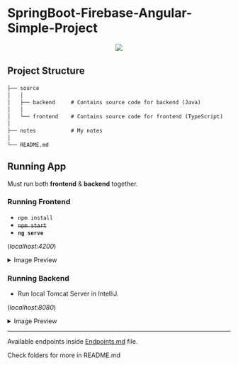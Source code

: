 # SpringBoot-Firebase-Angular-Simple-Project

<p align = "center">
<img src="https://miro.medium.com/v2/resize:fit:785/0*69C4SWVvcLAc4xYm.png" width="70%">
</p>

## Project Structure

```
├── source
│   │
│   ├── backend     # Contains source code for backend (Java)
│   │
│   └── frontend    # Contains source code for frontend (TypeScript)
│
├── notes           # My notes
│
└── README.md
```

## Running App

Must run both __frontend__ & __backend__ together.

### Running Frontend

- `npm install`
- ~~`npm start`~~
- __`ng serve`__

(_localhost:4200_)

<details>
<summary>Image Preview</summary>
<img src = "./notes/preview_images/frontend_preview.png">
</details>

### Running Backend

- Run local Tomcat Server in IntelliJ. 

(_localhost:8080_)

<details>
<summary>Image Preview</summary>
<img src = "./notes/preview_images/backend_preview.png">
</details>

<hr/>

Available endpoints inside <a href="./Endpoints.md">Endpoints.md</a> file.

Check folders for more in README.md
